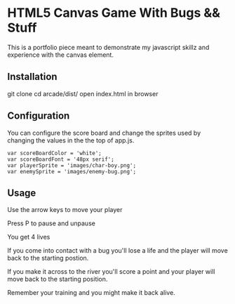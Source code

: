 # HTML5 Canvas Game With Bugs && Stuff
This is a portfolio piece meant to demonstrate my javascript skillz and experience with the canvas element.

## Installation
git clone 
cd arcade/dist/
open index.html in browser

## Configuration
You can configure the score board and change the sprites used by changing the values in the the top of app.js.
```
var scoreBoardColor = 'white';
var scoreBoardFont = '48px serif';
var playerSprite = 'images/char-boy.png';
var enemySprite = 'images/enemy-bug.png';
```

## Usage
Use the arrow keys to move your player

Press P to pause and unpause

You get 4 lives

If you come into contact with a bug you'll lose a life and the player will move back to the starting postion.

If you make it across to the river you'll score a point and your player will move back to the starting position.

Remember your training and you might make it back alive.